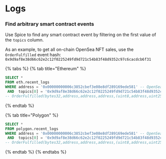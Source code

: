 # Logs

### Find arbitrary smart contract events

Use Spice to find any smart contract event by filtering on the first value of the `topics` column.&#x20;

As an example, to get all on-chain OpenSea NFT sales, use the `OrderFulfilled` event hash: `0x9d9af8e38d66c62e2c12f0225249fd9d721c54b83f48d9352c97c6cacdcb6f31`

{% tabs %}
{% tab title="Ethereum" %}
```sql
SELECT * 
FROM eth.recent_logs 
WHERE address = '0x00000000006c3852cbef3e08e8df289169ede581' -- OpenSea Seaport Contract
 AND  topics[0] = '0x9d9af8e38d66c62e2c12f0225249fd9d721c54b83f48d9352c97c6cacdcb6f31'
-- OrderFulfilled(bytes32,address,address,address,(uint8,address,uint256,uint256)[],(uint8,address,uint256,uint256,address)[])
```
{% endtab %}

{% tab title="Polygon" %}
```sql
SELECT * 
FROM polygon.recent_logs 
WHERE address = '0x00000000006c3852cbef3e08e8df289169ede581' -- OpenSea Seaport Contract
 AND  topics[0] = '0x9d9af8e38d66c62e2c12f0225249fd9d721c54b83f48d9352c97c6cacdcb6f31'
-- OrderFulfilled(bytes32,address,address,address,(uint8,address,uint256,uint256)[],(uint8,address,uint256,uint256,address)[])
```
{% endtab %}
{% endtabs %}
